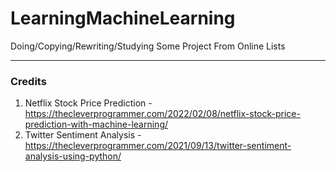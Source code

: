 # LearningMachineLearning
Doing/Copying/Rewriting/Studying Some Project From Online Lists

---

### Credits
1) Netflix Stock Price Prediction - https://thecleverprogrammer.com/2022/02/08/netflix-stock-price-prediction-with-machine-learning/
2) Twitter Sentiment Analysis - https://thecleverprogrammer.com/2021/09/13/twitter-sentiment-analysis-using-python/
